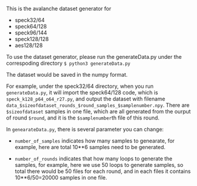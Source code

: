 This is the avalanche dataset generator for 
* speck32/64
* speck64/128
* speck96/144
* speck128/128
* aes128/128

To use the dataset generator, please run the generateData.py under the correspoding directory
```$ python3 generateData.py```

The dataset would be saved in the numpy format. 

For example, under the speck32/64 directory, when you run `generateData.py`, it will import the speck64/128 code, which is `speck_k128_p64_o64_r27.py`, and output the dataset with filename `data_$sizeofdataset_rounds_$round_samples_$samplenumber.npy`.
There are `$sizeofdataset` samples in one file, which are all generated from the ourput of round `$round`, and it is the `$samplenumber`th file of this round.

In `genearateData.py`, there is several parameter you can change:

- `number_of_samples` indicates how many samples to genearate, for example, here are total 10**6 samples need to be generated.

- `number_of_rounds` indicates that how many loops to generate the samples, for example, here we use 50 loops to generate samples, so total there would be 50 files for each round, and in each files it contains 10**6/50=20000 samples in one file.
